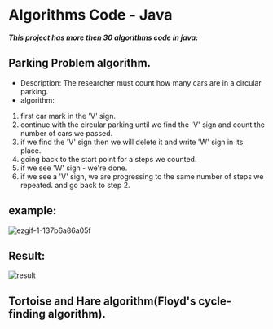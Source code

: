 # Algorithms Code - Java
***This project has more then 30 algorithms code in java:***
## Parking Problem algorithm.
- Description: The researcher must count how many cars are in a circular parking.
- algorithm:
1. first car mark in the 'V' sign.
2. continue with the circular parking until we find the 'V' sign and count the number of cars we passed.
3. if we find the 'V' sign then we will delete it and write 'W' sign in its place.
4. going back to the start point for a steps we counted.
5. if we see 'W' sign - we're done.
6. if we see a 'V' sign, we are progressing to the same number of steps we repeated. and go back to step 2.

## example:
![ezgif-1-137b6a86a05f](https://user-images.githubusercontent.com/40535130/63094414-ff2ea480-bf70-11e9-9444-da17572c8cb3.gif)
## Result:
![result](https://user-images.githubusercontent.com/40535130/63094835-23d74c00-bf72-11e9-84da-6eb590daf5e9.jpg)






## Tortoise and Hare algorithm(Floyd's cycle-finding algorithm).


